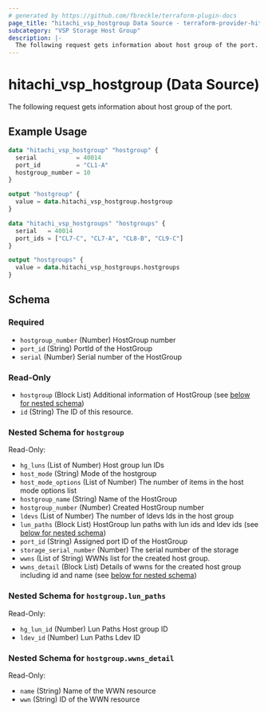 ```yaml
---
# generated by https://github.com/fbreckle/terraform-plugin-docs
page_title: "hitachi_vsp_hostgroup Data Source - terraform-provider-hitachi"
subcategory: "VSP Storage Host Group"
description: |-
  The following request gets information about host group of the port.
---
```


# hitachi_vsp_hostgroup (Data Source)

The following request gets information about host group of the port.

## Example Usage

```terraform
data "hitachi_vsp_hostgroup" "hostgroup" {
  serial           = 40014
  port_id          = "CL1-A"
  hostgroup_number = 10
}

output "hostgroup" {
  value = data.hitachi_vsp_hostgroup.hostgroup
}

data "hitachi_vsp_hostgroups" "hostgroups" {
  serial   = 40014
  port_ids = ["CL7-C", "CL7-A", "CL8-B", "CL9-C"]
}

output "hostgroups" {
  value = data.hitachi_vsp_hostgroups.hostgroups
}
```

<!-- schema generated by tfplugindocs -->
## Schema

### Required

- `hostgroup_number` (Number) HostGroup number
- `port_id` (String) PortId of the HostGroup
- `serial` (Number) Serial number of the HostGroup

### Read-Only

- `hostgroup` (Block List) Additional information of HostGroup (see [below for nested schema](#nestedblock--hostgroup))
- `id` (String) The ID of this resource.

<a id="nestedblock--hostgroup"></a>
### Nested Schema for `hostgroup`

Read-Only:

- `hg_luns` (List of Number) Host group lun IDs
- `host_mode` (String) Mode of the hostgroup
- `host_mode_options` (List of Number) The number of items in the host mode options list
- `hostgroup_name` (String) Name of the HostGroup
- `hostgroup_number` (Number) Created HostGroup number
- `ldevs` (List of Number) The number of ldevs Ids in the host group
- `lun_paths` (Block List) HostGroup lun paths with lun ids and ldev ids (see [below for nested schema](#nestedblock--hostgroup--lun_paths))
- `port_id` (String) Assigned port ID of the HostGroup
- `storage_serial_number` (Number) The serial number of the storage
- `wwns` (List of String) WWNs list for the created host group.
- `wwns_detail` (Block List) Details of wwns for the created host group including id and name (see [below for nested schema](#nestedblock--hostgroup--wwns_detail))

<a id="nestedblock--hostgroup--lun_paths"></a>
### Nested Schema for `hostgroup.lun_paths`

Read-Only:

- `hg_lun_id` (Number) Lun Paths Host group ID
- `ldev_id` (Number) Lun Paths Ldev ID


<a id="nestedblock--hostgroup--wwns_detail"></a>
### Nested Schema for `hostgroup.wwns_detail`

Read-Only:

- `name` (String) Name of the WWN resource
- `wwn` (String) ID of the WWN resource


